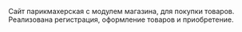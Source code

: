 Сайт парикмахерская с модулем магазина, для покупки товаров. Реализована регистрация, оформление товаров и приобретение.
